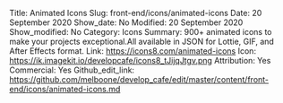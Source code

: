 Title: Animated Icons
Slug: front-end/icons/animated-icons
Date: 20 September 2020
Show_date: No
Modified: 20 September 2020
Show_modified: No
Category: Icons
Summary: 900+ animated icons to make your projects exceptional.All available in JSON for Lottie, GIF, and After Effects format.
Link: https://icons8.com/animated-icons
Icon: https://ik.imagekit.io/developcafe/icons8_tJijqJtgv.png
Attribution: Yes
Commercial: Yes
Github_edit_link: https://github.com/melboone/develop_cafe/edit/master/content/front-end/icons/animated-icons.md
